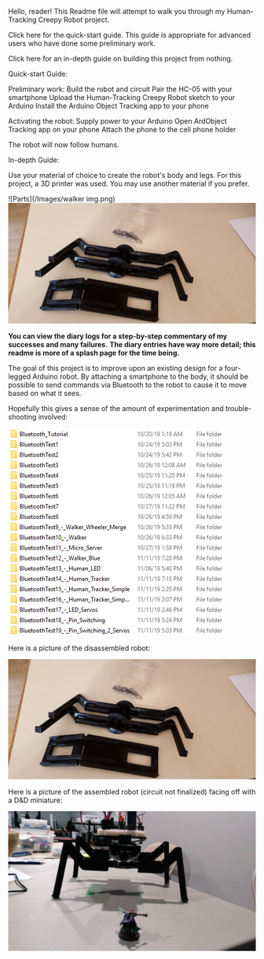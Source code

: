 Hello, reader!  This Readme file will attempt to walk you through my Human-Tracking Creepy Robot project.

Click here for the quick-start guide.  This guide is appropriate for advanced users who have done some preliminary work.

Click here for an in-depth guide on building this project from nothing.




Quick-start Guide:

Preliminary work:
Build the robot and circuit
Pair the HC-05 with your smartphone
Upload the Human-Tracking Creepy Robot sketch to your Arduino
Install the Arduino Object Tracking app to your phone

Activating the robot:
Supply power to your Arduino
Open ArdObject Tracking app on your phone
Attach the phone to the cell phone holder

The robot will now follow humans.



In-depth Guide:

Use your material of choice to create the robot's body and legs.  For this project, a 3D printer was used.  You may use another material if you prefer.

![Parts](/Images/walker img.png)
![Disassembled Robot](/Images/parts.jpg)



**You can view the diary logs for a step-by-step commentary of my successes and many failures.**
**The diary entries have way more detail; this readme is more of a splash page for the time being.**

The goal of this project is to improve upon an existing design for a four-legged Arduino robot.  By attaching a smartphone to the body, it should be possible to send commands via Bluetooth to the robot to cause it to move based on what it sees.

Hopefully this gives a sense of the amount of experimentation and trouble-shooting involved:

![Bluetooth Experiments](/Images/BluetoothExperiments.png)

Here is a picture of the disassembled robot:

![Disassembled Robot](/Images/parts.jpg)

Here is a picture of the assembled robot (circuit not finalized) facing off with a D&D miniature:

![Bluetooth Experiments](/Images/dnd.jpg)
